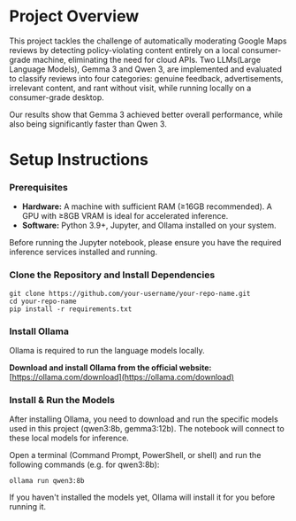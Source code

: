 # Project Overview
This project tackles the challenge of automatically moderating Google Maps reviews by detecting policy-violating content entirely on a local consumer-grade machine, eliminating the need for cloud APIs. Two LLMs(Large Language Models), Gemma 3 and Qwen 3, are implemented and evaluated to classify reviews into four categories: genuine feedback, advertisements, irrelevant content, and rant without visit, while running locally on a consumer-grade desktop.

Our results show that Gemma 3 achieved better overall performance, while also being significantly faster than Qwen 3.

# Setup Instructions

### Prerequisites
- **Hardware:** A machine with sufficient RAM (≥16GB recommended). A GPU with ≥8GB VRAM is ideal for accelerated inference.
- **Software:** Python 3.9+, Jupyter, and Ollama installed on your system.

Before running the Jupyter notebook, please ensure you have the required inference services installed and running.

### Clone the Repository and Install Dependencies
```
git clone https://github.com/your-username/your-repo-name.git
cd your-repo-name
pip install -r requirements.txt
```

### Install Ollama

Ollama is required to run the language models locally.

**Download and install Ollama from the official website:**
[https://ollama.com/download](https://ollama.com/download)

### Install & Run the Models

After installing Ollama, you need to download and run the specific models used in this project (qwen3:8b, gemma3:12b). The notebook will connect to these local models for inference.

Open a terminal (Command Prompt, PowerShell, or shell) and run the following commands (e.g. for qwen3:8b):

`ollama run qwen3:8b`

If you haven't installed the models yet, Ollama will install it for you before running it.
